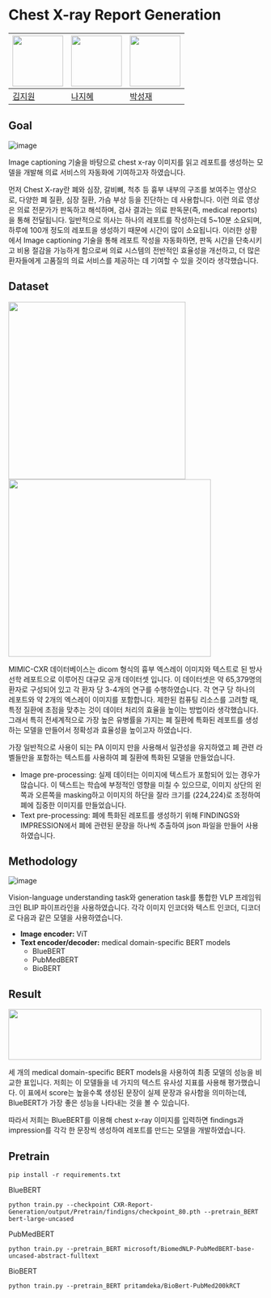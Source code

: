 # Chest X-ray Report Generation 

|<img src="https://avatars.githubusercontent.com/hanajibsa" width="100">|<img src="https://avatars.githubusercontent.com/naajeehxe" width="100">|<img src="https://avatars.githubusercontent.com/SeongjaeP" width="100">|  
|-|-|-|
|[김지원](https://github.com/hanajibsa)|[나지혜](https://github.com/naajeehxe)|[박성재](https://github.com/SeongjaeP)|

## Goal
![image](https://github.com/hanajibsa/CXR_report_generation/assets/115071643/470cc7b1-f5a7-46d8-b798-d83de3fd8445)

Image captioning 기술을 바탕으로 chest x-ray 이미지를 읽고 레포트를 생성하는 모델을 개발해 의료 서비스의 자동화에 기여하고자 하였습니다.


먼저 Chest X-ray란 폐와 심장, 갈비뼈, 척추 등 흉부 내부의 구조를 보여주는 영상으로, 다양한 폐 질환, 심장 질환, 가슴 부상 등을 진단하는 데 사용합니다. 이런 의료 영상은 의료 전문가가 판독하고 해석하며, 검사 결과는 의료 판독문(즉, medical reports)을 통해 전달됩니다. 일반적으로 의사는 하나의 레포트를 작성하는데 5~10분 소요되며, 하루에 100개 정도의 레포트을 생성하기 때문에 시간이 많이 소요됩니다. 이러한 상황에서 Image captioning 기술을 통해 레포트 작성을 자동화하면, 판독 시간을 단축시키고 비용 절감을 가능하게 함으로써 의료 시스템의 전반적인 효율성을 개선하고, 더 많은 환자들에게 고품질의 의료 서비스를 제공하는 데 기여할 수 있을 것이라 생각했습니다.

## Dataset 
<img src="https://github.com/hanajibsa/CXR_report_generation/assets/115071643/9f1f8058-1614-494c-b0ab-c9233f7e27be.png" width="350" height="350"/>
<img src="https://github.com/hanajibsa/CXR_report_generation/assets/115071643/fd53a6cd-63fb-4114-93f6-1dec2390d6d1.png" width="400" height="350"/>

MIMIC-CXR 데이터베이스는 dicom 형식의 흉부 엑스레이 이미지와 텍스트로 된 방사선학 레포트으로 이루어진 대규모 공개 데이터셋 입니다. 이 데이터셋은 약  65,379명의 환자로 구성되어 있고 각 환자 당  3-4개의 연구를 수행하였습니다. 각 연구 당 하나의 레포트와 약 2개의 엑스레이 이미지를 포함합니다. 
제한된 컴퓨팅 리소스를 고려할 때, 특정 질환에 초점을 맞추는 것이 데이터 처리의 효율을 높이는 방법이라 생각했습니다. 그래서 특히 전세계적으로 가장 높은 유병률을 가지는 폐 질환에 특화된 레포트를 생성하는 모델을 만들어서 정확성과 효율성을 높이고자 하였습니다.

가장 일반적으로 사용이 되는 PA 이미지 만을 사용해서 일관성을 유지하였고 폐 관련 라벨들만을 포함하는 텍스트를 사용하여 폐 질환에 특화된 모델을 만들었습니다.
- Image pre-processing: 실제 데이터는 이미지에 텍스트가 포함되어 있는 경우가 많습니다. 이 텍스트는 학습에 부정적인 영향을 미칠 수 있으므로, 이미지 상단의 왼쪽과 오른쪽을 masking하고 이미지의 하단을 잘라 크기를 (224,224)로 조정하여 폐에 집중한 이미지를 만들었습니다. 
- Text pre-processing: 폐에 특화된 레포트를 생성하기 위해 FINDINGS와 IMPRESSION에서 폐에 관련된 문장을 하나씩 추출하여 json 파일을 만들어 사용하였습니다. 

## Methodology
![image](https://github.com/hanajibsa/CXR_report_generation/assets/115071643/f85c9494-4b0a-4ea3-a839-f014229757da)

Vision-language understanding task와  generation task를 통합한 VLP 프레임워크인 BLIP 파이프라인을 사용하였습니다. 각각 이미지 인코더와 텍스트 인코더, 디코더로 다음과 같은 모델을 사용하였습니다. 
- **Image encoder:** ViT
- **Text encoder/decoder:** medical domain-specific BERT models
    - BlueBERT
    - PubMedBERT
    - BioBERT

## Result 
<img src="https://github.com/hanajibsa/CXR_report_generation/assets/115071643/f48ad037-d314-48ff-a76f-d57d61d9400a.png" width="500" height="100"/>

세 개의 medical domain-specific BERT models을 사용하여 최종 모델의 성능을 비교한 표입니다. 저희는 이 모델들을 네 가지의 텍스트 유사성 지표를 사용해 평가했습니다. 이 표에서 score는 높을수록 생성된 문장이 실제 문장과 유사함을 의미하는데, BlueBERT가 가장 좋은 성능을 나타내는 것을 볼 수 있습니다.

따라서 저희는 BlueBERT를 이용해 chest x-ray 이미지를 입력하면 findings과 impression를 각각 한 문장씩 생성하여 레포트를 만드는 모델을 개발하였습니다.

## Pretrain
```
pip install -r requirements.txt
```

BlueBERT
```
python train.py --checkpoint CXR-Report-Generation/output/Pretrain/findigns/checkpoint_80.pth --pretrain_BERT bert-large-uncased
```

PubMedBERT
```
python train.py --pretrain_BERT microsoft/BiomedNLP-PubMedBERT-base-uncased-abstract-fulltext
```

BioBERT
```
python train.py --pretrain_BERT pritamdeka/BioBert-PubMed200kRCT
```
